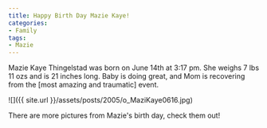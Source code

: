 ```yaml
---
title: Happy Birth Day Mazie Kaye!
categories:
- Family
tags:
- Mazie
---
```


Mazie Kaye Thingelstad was born on June 14th at 3:17 pm. She weighs 7 lbs 11 ozs and is 21 inches long. Baby is doing great, and Mom is recovering from the [most amazing and traumatic] event.

![]({{ site.url }}/assets/posts/2005/o_MaziKaye0616.jpg)

There are more pictures from Mazie's birth day, check them out!

